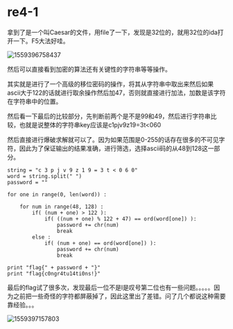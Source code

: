 # re4-1

拿到了是一个叫Caesar的文件，用file了一下，发现是32位的，就用32位的ida打开一下。F5大法好哇。

![1559396758437](C:\Users\varas\AppData\Roaming\Typora\typora-user-images\1559396758437.png)

然后可以直接看到加密的算法还有关键性的字符串等等操作。

其实就是进行了一个高级的移位密码的操作，将其从字符串中取出来然后如果ascii大于122的话就进行取余操作然后加47，否则就直接进行加法，加数是该字符在字符串中的位置。

然后看一下最后的比较部分，先判断前两个是不是99和49，然后进行字符串比较，也就是说整体的字符串key应该是c1pjv9z19=3t<060

然后直接进行爆破求解就可以了。因为如果范围是0-255的话存在很多的不可见字符，因此为了保证输出的结果准确，进行筛选，选择ascii码的从48到128这一部分。

```
string = "c 3 p j v 9 z 1 9 = 3 t < 0 6 0"
word = string.split(" ")
password = ""

for one in range(0, len(word)) :

    for num in range(48, 128) :
        if( (num + one) > 122 ):
            if( ((num + one) % 122 + 47) == ord(word[one]) ):
                password += chr(num)
                break
        else :
            if( (num + one) == ord(word[one]) ):
                password += chr(num)
                break

print "flag{" + password + "}"
print "flag{c0ngr4tu14ti0ns!}"
```

最后的flag试了很多次，发现最后一位不是l是叹号第二位也有一些问题。。。。。因为之前把一些奇怪的字符都屏蔽掉了，因此这里出了差错。问了几个都说这种需要靠经验。。。

![1559397157803](C:\Users\varas\AppData\Roaming\Typora\typora-user-images\1559397157803.png)